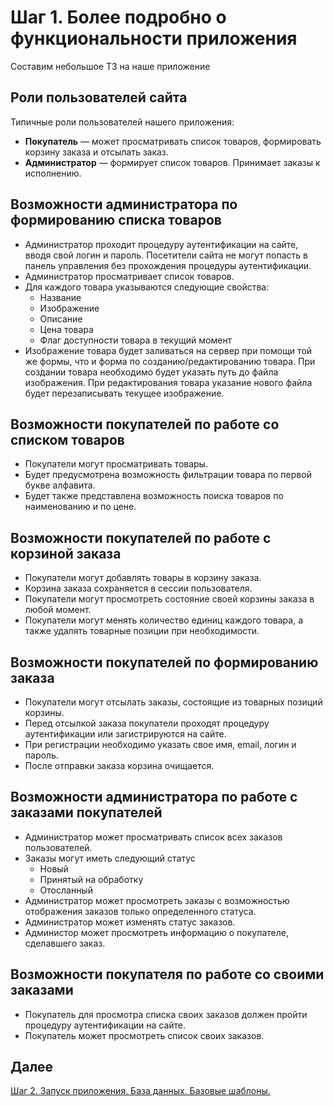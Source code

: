 # Шаг 1. Более подробно о функциональности приложения
Составим небольшое ТЗ на наше приложение

## Роли пользователей сайта
Типичные роли пользователей нашего приложения:

* **Покупатель** — может просматривать список товаров, формировать корзину заказа и отсылать заказ.
* **Администратор** — формирует список товаров. Принимает заказы к исполнению.

## Возможности администратора по формированию списка товаров

* Администратор проходит процедуру аутентификации на сайте, вводя свой логин и пароль. Посетители сайта не могут попасть в панель управления без прохождения процедуры аутентификации.
* Администратор просматривает список товаров.
* Для каждого товара указываются следующие свойства:
  * Название
  * Изображение
  * Описание
  * Цена товара
  * Флаг доступности товара в текущий момент
* Изображение товара будет заливаться на сервер при помощи той же формы, что и форма по созданию/редактированию товара. При создании товара необходимо будет указать путь до файла изображения. При редактирования товара указание нового файла будет перезаписывать текущее изображение.

## Возможности покупателей по работе со списком товаров

* Покупатели могут просматривать товары.
* Будет предусмотрена возможность фильтрации товара по первой букве алфавита.
* Будет также представлена возможность поиска товаров по наименованию и по цене.

## Возможности покупателей по работе с корзиной заказа

* Покупатели могут добавлять товары в корзину заказа.
* Корзина заказа сохраняется в сессии пользователя.
* Покупатели могут просмотреть состояние своей корзины заказа в любой момент.
* Покупатели могут менять количество единиц каждого товара, а также удалять товарные позиции при необходимости.

## Возможности покупателей по формированию заказа

* Покупатели могут отсылать заказы, состоящие из товарных позиций корзины.
* Перед отсылкой заказа покупатели проходят процедуру аутентификации или загистрируются на сайте.
* При регистрации необходимо указать свое имя, email, логин и пароль.
* После отправки заказа корзина очищается.

## Возможности администратора по работе с заказами покупателей

* Администратор может просматривать список всех заказов пользователей.
* Заказы могут иметь следующий статус
  * Новый
  * Принятый на обработку
  * Отосланный
* Администратор может просмотреть заказы с возможностью отображения заказов только определенного статуса.
* Администратор может изменять статус заказов.
* Администор может просмотреть информацию о покупателе, сделавшего заказ.

## Возможности покупателя по работе со своими заказами

* Покупатель для просмотра списка своих заказов должен пройти процедуру аутентификации на сайте.
* Покупатель может просмотреть список своих заказов.

## Далее
[Шаг 2. Запуск приложения. База данных. Базовые шаблоны.](./step2.md)
